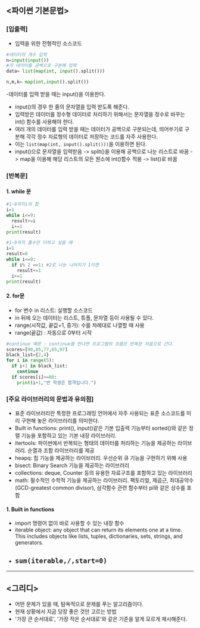 ## <파이썬 기본문법>
### [입출력]
  * 입력을 위한 전형적인 소스코드
  ```python
  #데이터의 개수 입력
  n=input(input())
  #각 데이터를 공백으로 구분해 입력
  data= list(map(int, input().split()))
  
  n,m,k= map(int,input().split())
  ```
  -데이터를 입력 받을 때는 input()을 이용한다.
  - input()의 경우 한 줄의 문자열을 입력 받도록 해준다.
  - 입력받은 데이터를 정수형 데이터로 처리하기 위해서는 문자열을 정수로 바꾸는 int() 함수를 사용해야 한다.
  - 여러 개의 데이터를 입력 받을 때는 데이터가 공백으로 구분되는데, 띄어쑤기로 구분해 각각 정수 자료형의 데이터로 저장하는 코드를 자주 사용한다.
  - 이는 ```list(map(int, input().split()))```을 이용하면 된다.
  - input()으로 문자열을 입력받음 -> split()을 이용해 공백으로 나눈 리스트로 바꿈 -> map을 이용해 해당 리스트의 모든 원소에 int()함수 적용 -> list()로 바꿈
  
### [반복문]
  #### 1. while 문
  ```python
  #1~9까지i의 합
  i=1
  while i<=9:
    result+=i
    i+=1
  print(result)
  
  #1~9까지 홀수만 더하고 싶을 때
  i=1
  result=0
  while i<=9:
    if i% 2 ==1: #2로 나눈 나머지가 1이면
      result+=1
    i+=1
  print(result)
  ```
  
  #### 2. for문
  * for 변수 in 리스트: 실행할 소스코드
  * in 뒤에 오는 데이터는 리스트, 튜플, 문자열 등이 사용될 수 있다. 
  * range(시작값, 끝값+1, 증가): 수를 차례대로 나열할 때 사용 
  * range(끝값) : 자동으로 0부터 시작 
  ```python
  #continue 예문 : continue를 만나면 프로그램의 흐름은 반복문 처음으로 간다.
  scores=[90,85,77,65,97]
  black_list={2,4}
  for i in range(5):
    if i+1 in black_list:
      continue
    if scores[i]>=80:
      print(i+1,"번 학생은 합격입니다.")
  ```
 ### [주요 라이브러리의 문법과 유의점]
  * 표준 라이브러리란 특정한 프로그래밍 언어에서 자주 사용되는 표준 소스코드를 미리 구현해 놓은 라이브러리를 의미한다.
  * Built in functions: print(), input()같은 기본 입출력 기능부터 sorted()와 같은 정렬 기능을 포함하고 있는 기본 내장 라이브러리. 
  * itertools: 파이썬에서 반복되는 형태의 데이터를 처리하는 기능을 제공하는 라이브러리. 순열과 조합 라이브러리를 제공
  * heapq: 힙 기능을 제공하는 라이브러리. 우선순위 큐 기능을 구현하기 위해 사용
  * bisect: Binary Search 기능을 제공하는 라이브러리
  * collections: deque, Counter 등의 유용한 자료구조를 포함하고 있는 라이브러리
  * math: 필수적인 수학적 기능을 제공하는 라이브러리. 팩토리얼, 제곱근, 최대공약수(GCD-greatest common divisor), 삼각함수 관련 함수부터 pi와 같은 상수를 포함
  #### 1. Built in functions
  * import 명령어 없이 바로 사용할 수 있는 내장 함수
  * iterable object: any object that can return its elements one at a time. This includes objects like lists, tuples, dictionaries, sets, strings, and generators.
  * ```sum(iterable,/,start=0)```
    - 
  
********************************  

## <그리디>
* 어떤 문제가 있을 때, 탐욕적으로 문제를 푸는 알고리즘이다.
* 현재 상황에서 지금 당장 좋은 것만 고르는 방법
* '가장 큰 순서대로', '가장 작은 순서대로'와 같은 기준을 알게 모르게 제시해준다.
